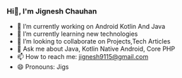 ### Hi👋, I'm Jignesh Chauhan
- 🔭 I’m currently working on Android Kotlin And Java
- 🌱 I’m currently learning new technologies
- 👯 I’m looking to collaborate on Projects,Tech Articles
- 💬 Ask me about Java, Kotlin Native Android, Core PHP 
- 📫 How to reach me: jignesh9115@gmail.com
- 😄 Pronouns: Jigs
